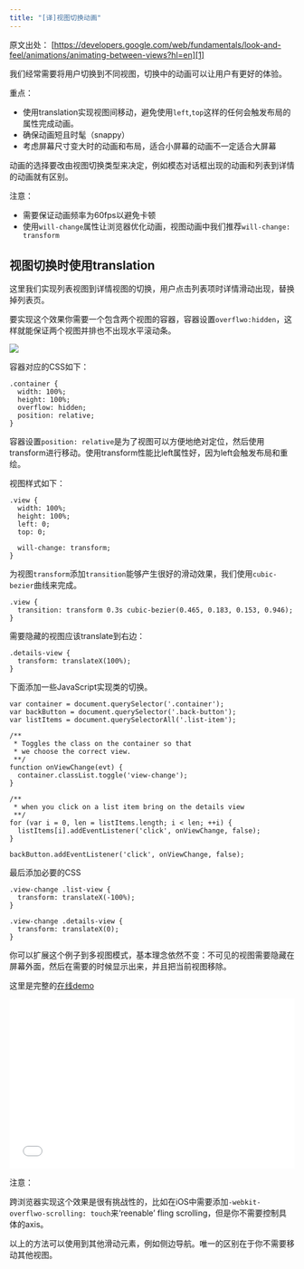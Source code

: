 ```yaml
---
title: "[译]视图切换动画"
---
```


原文出处： [https://developers.google.com/web/fundamentals/look-and-feel/animations/animating-between-views?hl=en][1]


我们经常需要将用户切换到不同视图，切换中的动画可以让用户有更好的体验。

重点：

- 使用translation实现视图间移动，避免使用`left`,`top`这样的任何会触发布局的属性完成动画。
- 确保动画短且时髦（snappy）
- 考虑屏幕尺寸变大时的动画和布局，适合小屏幕的动画不一定适合大屏幕

动画的选择要改由视图切换类型来决定，例如模态对话框出现的动画和列表到详情的动画就有区别。

注意：

- 需要保证动画频率为60fps以避免卡顿
- 使用`will-change`属性让浏览器优化动画，视图动画中我们推荐`will-change: transform`

## 视图切换时使用translation

这里我们实现列表视图到详情视图的切换，用户点击列表项时详情滑动出现，替换掉列表页。

要实现这个效果你需要一个包含两个视图的容器，容器设置`overflwo:hidden`，这样就能保证两个视图并排也不出现水平滚动条。

![][i1]

容器对应的CSS如下：

    .container {
      width: 100%;
      height: 100%;
      overflow: hidden;
      position: relative;
    }

容器设置`position: relative`是为了视图可以方便地绝对定位，然后使用transform进行移动。使用transform性能比left属性好，因为left会触发布局和重绘。

视图样式如下：

    .view {
      width: 100%;
      height: 100%;
      left: 0;
      top: 0;

      will-change: transform;
    }

为视图`transform`添加`transition`能够产生很好的滑动效果，我们使用`cubic-bezier`曲线来完成。

    .view {
      transition: transform 0.3s cubic-bezier(0.465, 0.183, 0.153, 0.946);
    }

需要隐藏的视图应该translate到右边：

    .details-view {
      transform: translateX(100%);
    }

下面添加一些JavaScript实现类的切换。

    var container = document.querySelector('.container');
    var backButton = document.querySelector('.back-button');
    var listItems = document.querySelectorAll('.list-item');

    /**
     * Toggles the class on the container so that
     * we choose the correct view.
     **/
    function onViewChange(evt) {
      container.classList.toggle('view-change');
    }

    /**
     * when you click on a list item bring on the details view
     **/
    for (var i = 0, len = listItems.length; i < len; ++i) {
      listItems[i].addEventListener('click', onViewChange, false);
    }

    backButton.addEventListener('click', onViewChange, false);

最后添加必要的CSS

    .view-change .list-view {
      transform: translateX(-100%);
    }

    .view-change .details-view {
      transform: translateX(0);
    }

你可以扩展这个例子到多视图模式，基本理念依然不变：不可见的视图需要隐藏在屏幕外面，然后在需要的时候显示出来，并且把当前视图移除。

这里是完整的[在线demo][2]

<iframe width="100%" height="300" src="//jsfiddle.net/gwcnx505/embedded/result,css,js,html" allowfullscreen="allowfullscreen" frameborder="0"></iframe>

注意：

跨浏览器实现这个效果是很有挑战性的，比如在iOS中需要添加`-webkit-overflwo-scrolling: touch`来‘reenable’ fling scrolling，但是你不需要控制具体的axis。

以上的方法可以使用到其他滑动元素，例如侧边导航。唯一的区别在于你不需要移动其他视图。





[1]: https://developers.google.com/web/fundamentals/look-and-feel/animations/animating-between-views?hl=en
[2]: http://qiudeqing.com/demo/animate/animate-between-view.html

[i1]: http://7xio0w.com1.z0.glb.clouddn.com/QQ20150613-3@2x.png
